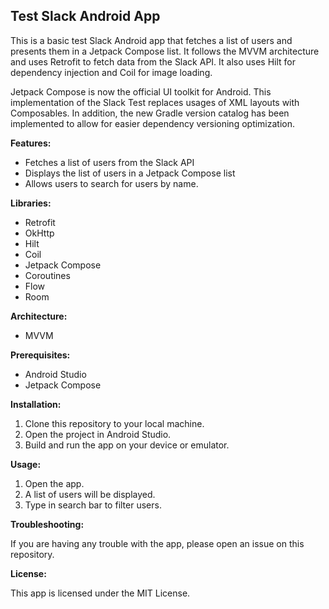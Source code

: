 ## Test Slack Android App

This is a basic test Slack Android app that fetches a list of users and presents them in a Jetpack Compose list. It follows
the MVVM architecture and uses Retrofit to fetch data from the Slack API. It also uses Hilt for dependency injection and
Coil for image loading. 

Jetpack Compose is now the official UI toolkit for Android. This implementation of the Slack Test replaces usages of XML
layouts with Composables. In addition, the new Gradle version catalog has been implemented to allow for easier dependency
versioning optimization.

**Features:**

* Fetches a list of users from the Slack API
* Displays the list of users in a Jetpack Compose list
* Allows users to search for users by name.

**Libraries:**

* Retrofit
* OkHttp
* Hilt
* Coil
* Jetpack Compose
* Coroutines
* Flow
* Room

**Architecture:**

* MVVM

**Prerequisites:**

* Android Studio
* Jetpack Compose

**Installation:**

1. Clone this repository to your local machine.
2. Open the project in Android Studio.
3. Build and run the app on your device or emulator.

**Usage:**

1. Open the app.
2. A list of users will be displayed.
3. Type in search bar to filter users.

**Troubleshooting:**

If you are having any trouble with the app, please open an issue on this repository.

**License:**

This app is licensed under the MIT License.
